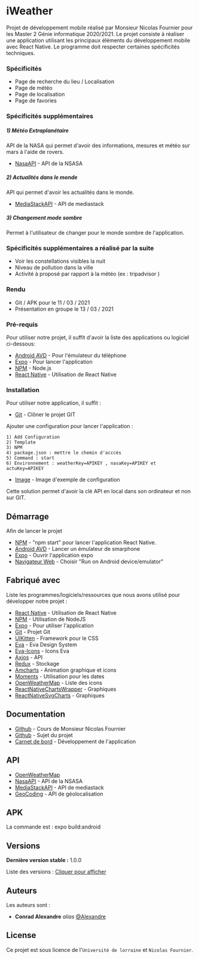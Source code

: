 # iWeather

Projet de développement mobile réalisé par Monsieur Nicolas Fournier pour les Master 2 Génie informatique 2020/2021.
Le projet consiste à réaliser une application utilisant les principaux éléments du développement mobile avec React Native.
Le programme doit respecter certaines spécificités techniques.

### Spécificités

- Page de recherche du lieu / Localisation
- Page de météo
- Page de localisation 
- Page de favories

### Spécificités supplémentaires

 ##### 1) Météo Extraplanétaire
 
 API de la NASA qui permet d'avoir des informations, mesures et météo sur mars à l'aide de rovers.
- [NasaAPI](https://api.nasa.gov/#signUp) - API de la NSASA

 ##### 2) Actualités dans le monde
 
 API qui permet d'avoir les actualités dans le monde.
- [MediaStackAPI](https://mediastack.com/documentation) - API de mediastack

 ##### 3) Changement mode sombre

Permet à l'utilisateur de changer pour le monde sombre de l'application.

### Spécificités supplémentaires a réalisé par la suite

- Voir les constellations visibles la nuit
- Niveau de pollution dans la ville
- Activité à proposé par rapport à la météo (ex : tripadvisor )

### Rendu

- Git / APK pour le 11 / 03 / 2021
- Présentation en groupe le 13 / 03 / 2021

### Pré-requis

Pour utiliser notre projet, il suffit d'avoir la liste des applications ou logiciel ci-dessous:

- [Android AVD](https://developer.android.com/studio/run/emulator) - Pour l'émulateur du téléphone
- [Expo](https://expo.io/) - Pour lancer l'application 
- [NPM](https://www.npmjs.com/) -  Node.js
- [React Native](https://docs.expo.io/) - Utilisation de React Native

### Installation

Pour utiliser notre application, il suffit :

* [Git](https://github.com/AlexandreConrad/iWeather) - Clôner le projet GIT

Ajouter une configuration pour lancer l'application :

    1) Add Configuration
    2) Template
    3) NPM
    4) package.json : mettre le chemin d'acccès
    5) Command : start
    6) Environnement : weatherKey=APIKEY , nasaKey=APIKEY et actuKey=APIKEY
    
* [Image](https://github.com/AlexandreConrad/iWeather/tree/main/docs/ConfigurationEnvironnnement.PNG) - Image d'exemple de configuration

Cette solution permet d'avoir la clé API en local dans son ordinateur et non sur GIT.

## Démarrage

Afin de lancer le projet

* [NPM](https://www.npmjs.com/) - "npm start" pour lancer l'application React Native.
* [Android AVD](https://developer.android.com/studio/run/emulator) - Lancer un émulateur de smarphone
* [Expo](https://expo.io/) - Ouvrir l'application expo
* [Navigateur Web](http://localhost:19002/) - Choisir "Run on Android device/emulator"

## Fabriqué avec

Liste les programmes/logiciels/ressources que nous avons utilisé pour développer notre projet :

* [React Native](https://docs.expo.io/) - Utilisation de React Native
* [NPM](https://www.npmjs.com/) - Utilisation de NodeJS
* [Expo](https://expo.io/) - Pour utiliser l'application
* [Git](https://github.com/AlexandreConrad/iWeather) - Projet Git
* [UIKitten](https://akveo.github.io/react-native-ui-kitten/docs/getting-started/what-is-ui-kitten#whats-included) - Framework pour le CSS
* [Eva](https://colors.eva.design/?utm_campaign=eva_colors%20-%20home%20-%20kitten_docs&utm_source=ui_kitten&utm_medium=referral&utm_content=branding_article_link) - Eva Design System
* [Eva-Icons](https://akveo.github.io/eva-icons/#/) - Icons Eva
* [Axios](https://www.npmjs.com/package/axios) - API
* [Redux](https://www.npmjs.com/package/redux) - Stockage
* [Amcharts](https://www.amcharts.com/demos/) - Animation graphique et icons
* [Moments](https://momentjs.com/) - Utilisation pour les dates 
* [OpenWeatherMap](https://openweathermap.org/weather-conditions#Weather-Condition-Codes-2) - Liste des icons
* [ReactNativeChartsWrapper](https://github.com/wuxudong/react-native-charts-wrapper) - Graphiques
* [ReactNativeSvgCharts](https://github.com/JesperLekland/react-native-svg-charts) - Graphiques

## Documentation

* [Github](https://github.com/FournierNico/2020_2021_CoursDevMobile) - Cours de Monsieur Nicolas Fournier
* [Github](https://github.com/AlexandreConrad/iWeather/blob/main/docs/Mobile_projet_-_MGI_-_2020-2021.pdf) - Sujet du projet
* [Carnet de bord](https://github.com/AlexandreConrad/iWeather/commits/main) - Développement de l'application

## API

* [OpenWeatherMap](https://openweathermap.org/) 
* [NasaAPI](https://api.nasa.gov/#signUp) - API de la NSASA
* [MediaStackAPI](https://mediastack.com/documentation) - API de mediastack
* [GeoCoding](https://developers.google.com/maps/documentation/geocoding/overview) - API de géolocalisation

## APK

La commande est : expo build:android

## Versions

**Dernière version stable :** 1.0.0

Liste des versions : [Cliquer pour afficher](https://github.com/AlexandreConrad/iWeather/tags)


## Auteurs
Les auteurs sont : 
* **Conrad Alexandre** _alias_ [@Alexandre](https://github.com/AlexandreConrad/iWeather/commits?author=AlexandreConrad)

## License

Ce projet est sous licence de l'`Université de lorraine` et `Nicolas Fournier`.
